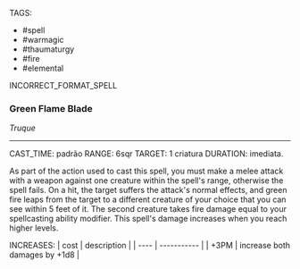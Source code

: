 TAGS:
- #spell
- #warmagic
- #thaumaturgy
- #fire
- #elemental

INCORRECT_FORMAT_SPELL
### Green Flame Blade
*Truque*
___
CAST_TIME: padrão
RANGE: 6sqr
TARGET: 1 criatura
DURATION: imediata.

As part of the action used to cast this spell, you must make a melee attack with a weapon against one creature within the spell's range, otherwise the spell fails. On a hit, the target suffers the attack's normal effects, and green fire leaps from the target to a different creature of your choice that you can see within 5 feet of it. The second creature takes fire damage equal to your spellcasting ability modifier. This spell's damage increases when you reach higher levels.

INCREASES:
| cost | description |
| ---- | ----------- |
| +3PM | increase both damages by +1d8 |
